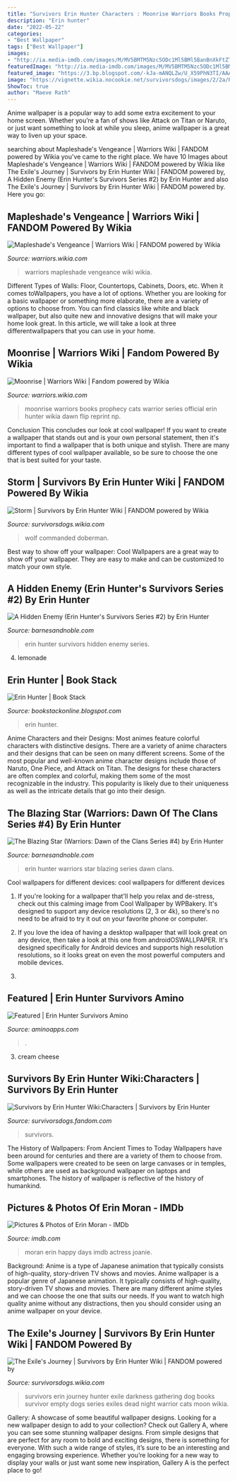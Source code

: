 ```yaml
---
title: "Survivors Erin Hunter Characters : Moonrise Warriors Books Prophecy Cats Warrior Series Official Erin Hunter Wikia Dawn Flip Reprint Np"
description: "Erin hunter"
date: "2022-05-22"
categories:
- "Best Wallpaper"
tags: ["Best Wallpaper"]
images:
- "http://ia.media-imdb.com/images/M/MV5BMTM5Nzc5ODc1Ml5BMl5BanBnXkFtZTcwMTExNzcxOA@@._V1_SY1200_CR86,0,630,1200_.jpg"
featuredImage: "http://ia.media-imdb.com/images/M/MV5BMTM5Nzc5ODc1Ml5BMl5BanBnXkFtZTcwMTExNzcxOA@@._V1_SY1200_CR86,0,630,1200_.jpg"
featured_image: "https://3.bp.blogspot.com/-kJa-mANQLZw/U_X59PhN3TI/AAAAAAAAERk/DqDoWB2TYEo/w1200-h630-p-k-no-nu/Erin%2BHunter.jpg"
image: "https://vignette.wikia.nocookie.net/survivorsdogs/images/2/2a/Pawprint-sticker.png/revision/latest?cb=20151202011504"
ShowToc: true
author: "Maeve Rath"
---
```



Anime wallpaper is a popular way to add some extra excitement to your home screen. Whether you’re a fan of shows like Attack on Titan or Naruto, or just want something to look at while you sleep, anime wallpaper is a great way to liven up your space.

	

		
searching about Mapleshade&#039;s Vengeance | Warriors Wiki | FANDOM powered by Wikia you've came to the right place. We have 10 Images about Mapleshade&#039;s Vengeance | Warriors Wiki | FANDOM powered by Wikia like The Exile&#039;s Journey | Survivors by Erin Hunter Wiki | FANDOM powered by, A Hidden Enemy (Erin Hunter&#039;s Survivors Series #2) by Erin Hunter and also The Exile&#039;s Journey | Survivors by Erin Hunter Wiki | FANDOM powered by. Here you go:
		
    
## Mapleshade&#039;s Vengeance | Warriors Wiki | FANDOM Powered By Wikia

<img loading=lazy src="https://vignette3.wikia.nocookie.net/warriors/images/f/f0/NO-7.jpg/revision/latest?cb=20150224232248" onerror="this.onerror=null;this.src='https://tse1.mm.bing.net/th?id=OIP.tm4yKFRTBjG4OgPpsK7gVwHaLH&amp;pid=15.1';" alt="Mapleshade&#039;s Vengeance | Warriors Wiki | FANDOM powered by Wikia">

_Source: warriors.wikia.com_

>warriors mapleshade vengeance wiki wikia. 

	

Different Types of Walls: Floor, Countertops, Cabinets, Doors, etc.
When it comes toWallpapers, you have a lot of options. Whether you are looking for a basic wallpaper or something more elaborate, there are a variety of options to choose from. You can find classics like white and black wallpaper, but also quite new and innovative designs that will make your home look great. In this article, we will take a look at three differentwallpapers that you can use in your home.

    
## Moonrise | Warriors Wiki | Fandom Powered By Wikia

<img loading=lazy src="http://vignette2.wikia.nocookie.net/warriors/images/4/4b/NP-2.jpg/revision/latest?cb=20120327215234" onerror="this.onerror=null;this.src='https://tse2.mm.bing.net/th?id=OIP.UbF655T-XDlxrHC6VH9lOAHaLL&amp;pid=15.1';" alt="Moonrise | Warriors Wiki | Fandom powered by Wikia">

_Source: warriors.wikia.com_

>moonrise warriors books prophecy cats warrior series official erin hunter wikia dawn flip reprint np. 

	

Conclusion
This concludes our look at cool wallpaper! If you want to create a wallpaper that stands out and is your own personal statement, then it's important to find a wallpaper that is both unique and stylish. There are many different types of cool wallpaper available, so be sure to choose the one that is best suited for your taste.

    
## Storm | Survivors By Erin Hunter Wiki | FANDOM Powered By Wikia

<img loading=lazy src="http://vignette2.wikia.nocookie.net/survivorsdogs/images/2/26/Storm.main2.png/revision/latest?cb=20151231014153" onerror="this.onerror=null;this.src='https://tse1.mm.bing.net/th?id=OIP.pSJdGxLI9aylUuLINC2kAQHaJz&amp;pid=15.1';" alt="Storm | Survivors by Erin Hunter Wiki | FANDOM powered by Wikia">

_Source: survivorsdogs.wikia.com_

>wolf commanded doberman. 

	

Best way to show off your wallpaper:
Cool Wallpapers are a great way to show off your wallpaper. They are easy to make and can be customized to match your own style.

    
## A Hidden Enemy (Erin Hunter&#039;s Survivors Series #2) By Erin Hunter

<img loading=lazy src="http://prodimage.images-bn.com/pimages/9780062102621_p0_v1_s1200x630.jpg" onerror="this.onerror=null;this.src='https://tse1.mm.bing.net/th?id=OIP.RfznaKwoWUZGDE5Q7ACamgAAAA&amp;pid=15.1';" alt="A Hidden Enemy (Erin Hunter&#039;s Survivors Series #2) by Erin Hunter">

_Source: barnesandnoble.com_

>erin hunter survivors hidden enemy series. 

	

4. lemonade 

    
## Erin Hunter | Book Stack

<img loading=lazy src="https://3.bp.blogspot.com/-kJa-mANQLZw/U_X59PhN3TI/AAAAAAAAERk/DqDoWB2TYEo/w1200-h630-p-k-no-nu/Erin%2BHunter.jpg" onerror="this.onerror=null;this.src='https://tse2.mm.bing.net/th?id=OIP.kPWJJsO8Ab7S4-lSdfMRHgHaD5&amp;pid=15.1';" alt="Erin Hunter | Book Stack">

_Source: bookstackonline.blogspot.com_

>erin hunter. 

	

Anime Characters and their Designs: Most animes feature colorful characters with distinctive designs.
There are a variety of anime characters and their designs that can be seen on many different screens. Some of the most popular and well-known anime character designs include those of Naruto, One Piece, and Attack on Titan. The designs for these characters are often complex and colorful, making them some of the most recognizable in the industry. This popularity is likely due to their uniqueness as well as the intricate details that go into their design.

    
## The Blazing Star (Warriors: Dawn Of The Clans Series #4) By Erin Hunter

<img loading=lazy src="http://prodimage.images-bn.com/pimages/9780062410030_p0_v1_s1200x630.jpg" onerror="this.onerror=null;this.src='https://tse2.mm.bing.net/th?id=OIP.Jvi-IAxomKXTFgx-KPqTJAAAAA&amp;pid=15.1';" alt="The Blazing Star (Warriors: Dawn of the Clans Series #4) by Erin Hunter">

_Source: barnesandnoble.com_

>erin hunter warriors star blazing series dawn clans. 

	

Cool wallpapers for different devices:
cool wallpapers for different devices 

1. If you're looking for a wallpaper that'll help you relax and de-stress, check out this calming image from Cool Wallpaper by WPBakery. It's designed to support any device resolutions (2, 3 or 4k), so there's no need to be afraid to try it out on your favorite phone or computer.

2. If you love the idea of having a desktop wallpaper that will look great on any device, then take a look at this one from androidOSWALLPAPER. It's designed specifically for Android devices and supports high resolution resolutions, so it looks great on even the most powerful computers and mobile devices.

3.

    
## Featured | Erin Hunter Survivors Amino

<img loading=lazy src="https://pm1.narvii.com/6393/45a6448a41cd620046643eea3f8654e292d3f1a6_00.jpg" onerror="this.onerror=null;this.src='https://tse2.mm.bing.net/th?id=OIP.wqdrnpich9H53L1VL8UW7AHaFi&amp;pid=15.1';" alt="Featured | Erin Hunter Survivors Amino">

_Source: aminoapps.com_

>. 

	

3. cream cheese 

    
## Survivors By Erin Hunter Wiki:Characters | Survivors By Erin Hunter

<img loading=lazy src="https://vignette.wikia.nocookie.net/survivorsdogs/images/2/2a/Pawprint-sticker.png/revision/latest?cb=20151202011504" onerror="this.onerror=null;this.src='https://tse4.mm.bing.net/th?id=OIP.nOs6oP3nM-pmdHGAo8sBkgEEDw&amp;pid=15.1';" alt="Survivors by Erin Hunter Wiki:Characters | Survivors by Erin Hunter">

_Source: survivorsdogs.fandom.com_

>survivors. 

	

The History of Wallpapers: From Ancient Times to Today
Wallpapers have been around for centuries and there are a variety of them to choose from. Some wallpapers were created to be seen on large canvases or in temples, while others are used as background wallpaper on laptops and smartphones. The history of wallpaper is reflective of the history of humankind.

    
## Pictures &amp; Photos Of Erin Moran - IMDb

<img loading=lazy src="http://ia.media-imdb.com/images/M/MV5BMTM5Nzc5ODc1Ml5BMl5BanBnXkFtZTcwMTExNzcxOA@@._V1_SY1200_CR86,0,630,1200_.jpg" onerror="this.onerror=null;this.src='https://tse3.mm.bing.net/th?id=OIP.O0XlylschfOl7_gzY_sylwHaOG&amp;pid=15.1';" alt="Pictures &amp; Photos of Erin Moran - IMDb">

_Source: imdb.com_

>moran erin happy days imdb actress joanie. 

	

Background: Anime is a type of Japanese animation that typically consists of high-quality, story-driven TV shows and movies.
Anime wallpaper is a popular genre of Japanese animation. It typically consists of high-quality, story-driven TV shows and movies. There are many different anime styles and we can choose the one that suits our needs. If you want to watch high quality anime without any distractions, then you should consider using an anime wallpaper on your device.

    
## The Exile&#039;s Journey | Survivors By Erin Hunter Wiki | FANDOM Powered By

<img loading=lazy src="https://vignette.wikia.nocookie.net/survivorsdogs/images/b/bd/TEJ.jpg/revision/latest?cb=20171016225142" onerror="this.onerror=null;this.src='https://tse3.mm.bing.net/th?id=OIP.68qusYQwELjMQ4iirxPvCQHaLM&amp;pid=15.1';" alt="The Exile&#039;s Journey | Survivors by Erin Hunter Wiki | FANDOM powered by">

_Source: survivorsdogs.wikia.com_

>survivors erin journey hunter exile darkness gathering dog books survivor empty dogs series exiles dead night warrior cats moon wikia. 

	

Gallery: A showcase of some beautiful wallpaper designs.
Looking for a new wallpaper design to add to your collection? Check out Gallery A, where you can see some stunning wallpaper designs. From simple designs that are perfect for any room to bold and exciting designs, there is something for everyone. With such a wide range of styles, it’s sure to be an interesting and engaging browsing experience. Whether you’re looking for a new way to display your walls or just want some new inspiration, Gallery A is the perfect place to go!





	
	
